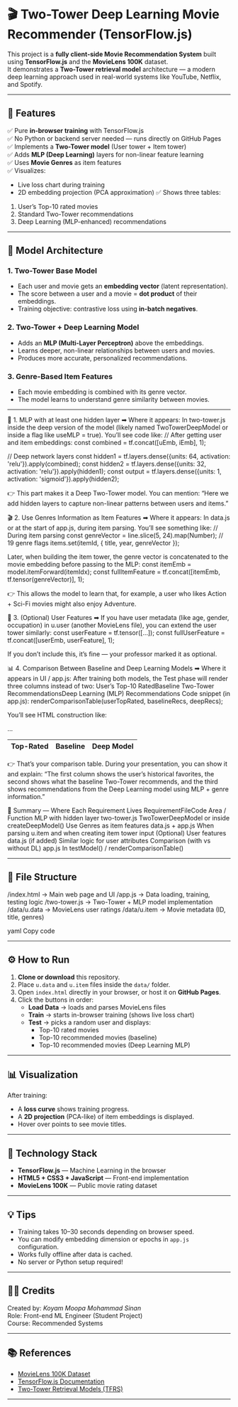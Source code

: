 # 🎬 Two-Tower Deep Learning Movie Recommender (TensorFlow.js)

This project is a **fully client-side Movie Recommendation System** built using **TensorFlow.js** and the **MovieLens 100K** dataset.  
It demonstrates a **Two-Tower retrieval model** architecture — a modern deep learning approach used in real-world systems like YouTube, Netflix, and Spotify.

---

## 🚀 Features

✅ Pure **in-browser training** with TensorFlow.js  
✅ No Python or backend server needed — runs directly on GitHub Pages  
✅ Implements a **Two-Tower model** (User tower + Item tower)  
✅ Adds **MLP (Deep Learning)** layers for non-linear feature learning  
✅ Uses **Movie Genres** as item features  
✅ Visualizes:
- Live loss chart during training  
- 2D embedding projection (PCA approximation)
✅ Shows three tables:
1. User’s Top-10 rated movies  
2. Standard Two-Tower recommendations  
3. Deep Learning (MLP-enhanced) recommendations  

---

## 🧠 Model Architecture

### **1. Two-Tower Base Model**
- Each user and movie gets an **embedding vector** (latent representation).
- The score between a user and a movie = **dot product** of their embeddings.
- Training objective: contrastive loss using **in-batch negatives**.

### **2. Two-Tower + Deep Learning Model**
- Adds an **MLP (Multi-Layer Perceptron)** above the embeddings.
- Learns deeper, non-linear relationships between users and movies.
- Produces more accurate, personalized recommendations.

### **3. Genre-Based Item Features**
- Each movie embedding is combined with its genre vector.
- The model learns to understand genre similarity between movies.

---
🧠 1. MLP with at least one hidden layer
➡ Where it appears: In two-tower.js inside the deep version of the model (likely named TwoTowerDeepModel or inside a flag like useMLP = true).
You’ll see code like:
// After getting user and item embeddings:
const combined = tf.concat([uEmb, iEmb], 1);

// Deep network layers
const hidden1 = tf.layers.dense({units: 64, activation: 'relu'}).apply(combined);
const hidden2 = tf.layers.dense({units: 32, activation: 'relu'}).apply(hidden1);
const output = tf.layers.dense({units: 1, activation: 'sigmoid'}).apply(hidden2);


👉 This part makes it a Deep Two-Tower model.
You can mention:
“Here we add hidden layers to capture non-linear patterns between users and items.”

🎬 2. Use Genres Information as Item Features
➡ Where it appears: In data.js or at the start of app.js, during item parsing.
You’ll see something like:
// During item parsing
const genreVector = line.slice(5, 24).map(Number); // 19 genre flags
items.set(itemId, { title, year, genreVector });

Later, when building the item tower, the genre vector is concatenated to the movie embedding before passing to the MLP:
const itemEmb = model.itemForward(itemIdx);
const fullItemFeature = tf.concat([itemEmb, tf.tensor(genreVector)], 1);

👉 This allows the model to learn that, for example, a user who likes Action + Sci-Fi movies might also enjoy Adventure.

👤 3. (Optional) User Features
➡ If you have user metadata (like age, gender, occupation) in u.user (another MovieLens file), you can extend the user tower similarly:
const userFeature = tf.tensor([...]); 
const fullUserFeature = tf.concat([userEmb, userFeature], 1);

If you don’t include this, it’s fine — your professor marked it as optional.

📊 4. Comparison Between Baseline and Deep Learning Models
➡ Where it appears in UI / app.js:
After training both models, the Test phase will render three columns instead of two:
User’s Top-10 RatedBaseline Two-Tower RecommendationsDeep Learning (MLP) Recommendations
Code snippet (in app.js):
renderComparisonTable(userTopRated, baselineRecs, deepRecs);

You’ll see HTML construction like:
<table id="comparison-table">
  <thead><tr><th>Top-Rated</th><th>Baseline</th><th>Deep Model</th></tr></thead>
  <tbody> ... </tbody>
</table>

👉 That’s your comparison table.
During your presentation, you can show it and explain:
“The first column shows the user’s historical favorites, the second shows what the baseline Two-Tower recommends, and the third shows recommendations from the Deep Learning model using MLP + genre information.”

🧩 Summary — Where Each Requirement Lives
RequirementFileCode Area / Function
MLP with hidden layer
two-tower.js
TwoTowerDeepModel or inside createDeepModel()
Use Genres as item features
data.js + app.js
When parsing u.item and when creating item tower input
(Optional) User features
data.js (if added)
Similar logic for user attributes
Comparison (with vs without DL)
app.js
In testModel() / renderComparisonTable()

---

## 📂 File Structure

/index.html → Main web page and UI
/app.js → Data loading, training, testing logic
/two-tower.js → Two-Tower + MLP model implementation
/data/u.data → MovieLens user ratings
/data/u.item → Movie metadata (ID, title, genres)

yaml
Copy code

---

## ⚙️ How to Run

1. **Clone or download** this repository.
2. Place `u.data` and `u.item` files inside the `data/` folder.
3. Open `index.html` directly in your browser, or host it on **GitHub Pages**.
4. Click the buttons in order:
   - **Load Data** → loads and parses MovieLens files  
   - **Train** → starts in-browser training (shows live loss chart)  
   - **Test** → picks a random user and displays:
     - Top-10 rated movies
     - Top-10 recommended movies (baseline)
     - Top-10 recommended movies (Deep Learning MLP)

---

## 📊 Visualization

After training:
- A **loss curve** shows training progress.
- A **2D projection** (PCA-like) of item embeddings is displayed.
- Hover over points to see movie titles.

---

## 🧩 Technology Stack

- **TensorFlow.js** — Machine Learning in the browser  
- **HTML5 + CSS3 + JavaScript** — Front-end implementation  
- **MovieLens 100K** — Public movie rating dataset  

---

## 💡 Tips

- Training takes 10–30 seconds depending on browser speed.  
- You can modify embedding dimension or epochs in `app.js` configuration.  
- Works fully offline after data is cached.  
- No server or Python setup required!

---

## 🧑‍💻 Credits

Created by: *Koyam Moopa Mohammad Sinan*  
Role: Front-end ML Engineer (Student Project)  
Course: Recommended Systems

---

## 📚 References

- [MovieLens 100K Dataset](https://grouplens.org/datasets/movielens/)  
- [TensorFlow.js Documentation](https://www.tensorflow.org/js)  
- [Two-Tower Retrieval Models (TFRS)](https://www.tensorflow.org/recommenders/examples/basic_retrieval)

---

